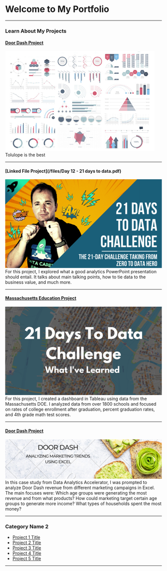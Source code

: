 # Welcome to My Portfolio

---

### Learn About My Projects

#### [Door Dash Project](/bank)
<img src="images/dummy_thumbnail.jpg?raw=true"/>
Tolulope is the best

---
#### [Linked File Project](/files/Day 12 - 21 days to data.pdf)
<img src="images/21 Days To Data Challenge.png?raw=true"/>
For this project, I explored what a good analytics PowerPoint presentation should entail. It talks about main talking points, how to tie data to the business value, and much more. 

---
#### [Massachusetts Education Project](https://www.loom.com/share/e982296bf26b41889e5d5fc70260b9a1?sid=eb495c5a-7d0a-413c-83dd-5ef28928fc48)
[<img src="images/21 Days To Data Challenge What I've Learned Cover.png?raw=true"/>](https://www.linkedin.com/pulse/what-i-learned-21-days-data-avery-smith)
For this project, I created a dashboard in Tableau using data from the Massachusetts DOE. I analyzed data from over 1800 schools and focused on rates of college enrollment after graduation, percent graduation rates, and 4th grade math test scores.   


---
#### [Door Dash Project](https://www.linkedin.com/pulse/analyzing-doordash-marketing-sales-madison-tilyou-k67zc/)
[<img src="images/Door DASh.png?raw=true"/>](https://www.linkedin.com/pulse/what-i-learned-21-days-data-avery-smith)
In this case study from Data Analytics Accelerator, I was prompted to analyze Door Dash revenue from different marketing campaigns in Excel. The main focuses were:
Which age groups were generating the most revenue and from what products?
How could marketing target certain age groups to generate more income?
What types of households spent the most money?

---

### Category Name 2

- [Project 1 Title](http://example.com/)
- [Project 2 Title](http://example.com/)
- [Project 3 Title](http://example.com/)
- [Project 4 Title](http://example.com/)
- [Project 5 Title](http://example.com/)

---




